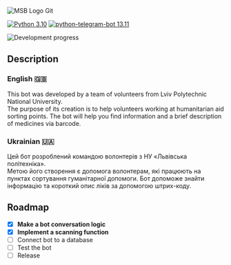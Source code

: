 ![MSB Logo Git](https://user-images.githubusercontent.com/93153950/163735158-9873b3ec-725b-45c1-b7e2-7c050eb3d542.png)

[![Python 3.10](https://img.shields.io/badge/Python-3.10.2-yellow)](https://www.python.org/downloads/release/python-3102/)
[![python-telegram-bot 13.11](https://img.shields.io/badge/python--telegram--bot-13.11-blue)](https://pypi.org/project/python-telegram-bot/)

![Development progress](https://img.shields.io/badge/Development-In%20progress-orange)

## Description 
### English 🇬🇧
This bot was developed by a team of volunteers from Lviv Polytechnic National University. </br> The purpose of its creation is to help volunteers working at humanitarian aid sorting points. The bot will help you find information and a brief description of medicines via barcode.
### Ukrainian 🇺🇦
Цей бот розроблений командою волонтерів з НУ «Львівська політехніка». </br> Метою його створення є допомога волонтерам, які працюють на пунктах сортування гуманітарної допомоги. Бот допоможе знайти інформацію та короткий опис ліків за допомогою штрих-коду.

## Roadmap
* [x] **Make a bot conversation logic**
* [x] **Implement a scanning function**
* [ ] Connect bot to a database
* [ ] Test the bot
* [ ] Release
